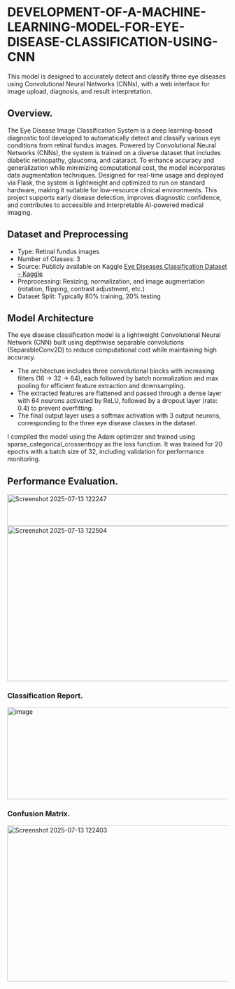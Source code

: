 # DEVELOPMENT-OF-A-MACHINE-LEARNING-MODEL-FOR-EYE-DISEASE-CLASSIFICATION-USING-CNN
This model is designed to accurately detect and classify three eye diseases using Convolutional Neural Networks (CNNs), with a web interface for image upload, diagnosis, and result interpretation.
## Overview.  
The Eye Disease Image Classification System is a deep learning-based diagnostic tool developed to automatically detect and classify various eye conditions from retinal fundus images. Powered by Convolutional Neural Networks (CNNs), the system is trained on a diverse dataset that includes diabetic retinopathy, glaucoma, and cataract.
To enhance accuracy and generalization while minimizing computational cost, the model incorporates data augmentation techniques. Designed for real-time usage and deployed via Flask, the system is lightweight and optimized to run on standard hardware, making it suitable for low-resource clinical environments.
This project supports early disease detection, improves diagnostic confidence, and contributes to accessible and interpretable AI-powered medical imaging.

##  Dataset and Preprocessing
- Type: Retinal fundus images
- Number of Classes: 3
- Source: Publicly available on Kaggle [Eye Diseases Classification Dataset – Kaggle](https://www.kaggle.com/datasets/gunavenkatdoddi/eye-diseases-classification)
- Preprocessing: Resizing, normalization, and image augmentation (rotation, flipping, contrast adjustment, etc.)
- Dataset Split: Typically 80% training, 20% testing

## Model Architecture
The eye disease classification model is a lightweight Convolutional Neural Network (CNN) built using depthwise separable convolutions (SeparableConv2D) to reduce computational cost while maintaining high accuracy.  
- The architecture includes three convolutional blocks with increasing filters (16 → 32 → 64), each followed by batch normalization and max pooling for efficient feature extraction and downsampling.  
- The extracted features are flattened and passed through a dense layer with 64 neurons activated by ReLU, followed by a dropout layer (rate: 0.4) to prevent overfitting.
- The final output layer uses a softmax activation with 3 output neurons, corresponding to the three eye disease classes in the dataset.

I compiled the model using the Adam optimizer and trained using sparse_categorical_crossentropy as the loss function. It was trained for 20 epochs with a batch size of 32, including validation for performance monitoring.

## Performance Evaluation.
<img width="790" height="72" alt="Screenshot 2025-07-13 122247" src="https://github.com/user-attachments/assets/02ca4a84-7136-49c1-b412-a7444e1023f6" />  
<img width="764" height="354" alt="Screenshot 2025-07-13 122504" src="https://github.com/user-attachments/assets/b0c41599-7484-44a7-b70f-070dcdcb6417" />  

### Classification Report.    

<img width="671" height="210" alt="image" src="https://github.com/user-attachments/assets/d5313950-ad57-493a-bbb5-54cbbc6049a7" />   

### Confusion Matrix.   

<img width="518" height="356" alt="Screenshot 2025-07-13 122403" src="https://github.com/user-attachments/assets/d7840732-9781-4fec-91a6-7ac7cc5ac954" />

